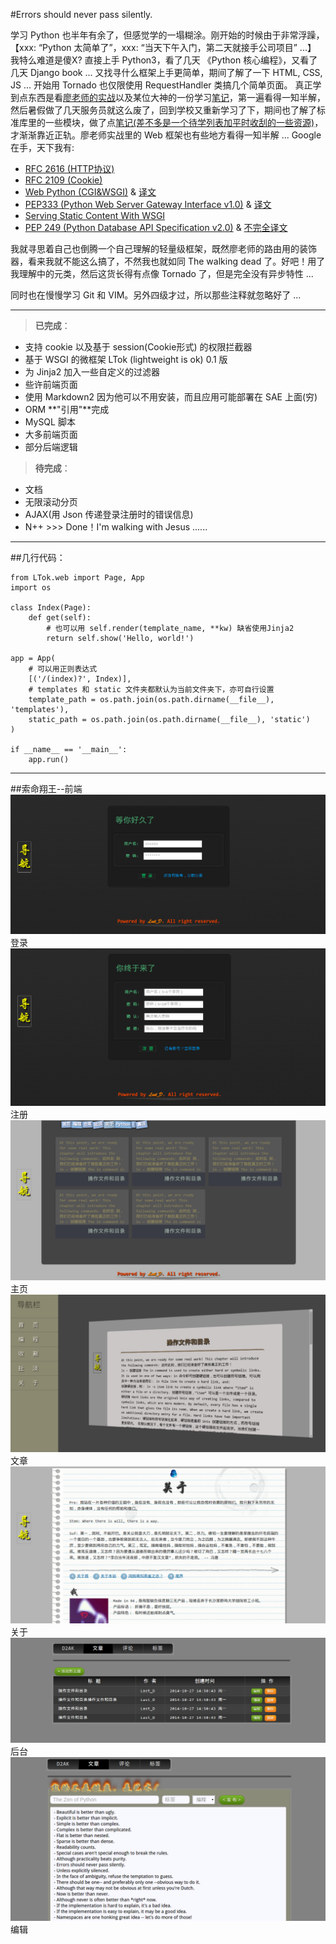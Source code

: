 #Errors should never pass silently.

学习 Python 也半年有余了，但感觉学的一塌糊涂。刚开始的时候由于非常浮躁，【xxx: “Python 太简单了”，xxx: “当天下午入门，第二天就接手公司项目” ...】 我特么难道是傻X? 直接上手 Python3，看了几天 《Python 核心编程》，又看了几天 Django book ... 又找寻什么框架上手更简单，期间了解了一下 HTML, CSS, JS ... 开始用 Tornado 也仅限使用 RequestHandler 类搞几个简单页面。
真正学到点东西是看[廖老师的实战](http://www.liaoxuefeng.com/wiki/001374738125095c955c1e6d8bb493182103fac9270762a000/001397616003925a3d157284cd24bc0952d6c4a7c9d8c55000)以及某位大神的一份学习[笔记](https://github.com/qyuhen/book)，第一遍看得一知半解，然后暑假做了几天服务员就这么废了，回到学校又重新学习了下，期间也了解了标准库里的一些模块，做了点[笔记(差不多是一个待学列表加平时收刮的一些资源)](https://github.com/Damnever/Note)，才渐渐靠近正轨。廖老师实战里的 Web 框架也有些地方看得一知半解 ... Google 在手，天下我有:
- [RFC 2616 (HTTP协议)](http://www.faqs.org/rfcs/rfc2616.html)
- [RFC 2109 (Cookie)](https://www.ietf.org/rfc/rfc2109.txt)
- [Web Python (CGI&WSGI)](http://webpython.codepoint.net/) & [译文](http://www.xefan.com/archives/84004.html)
-  [PEP333 (Python Web Server Gateway Interface v1.0)](http://www.python.org/dev/peps/pep-0333) & [译文](http://www.cnblogs.com/laozhbook/p/python_pep_333.html)
- [Serving Static Content With WSGI](http://pwp.stevecassidy.net/wsgi/static.html)
- [ PEP 249 (Python Database API Specification v2.0)](http://legacy.python.org/dev/peps/pep-0249/) & [不完全译文](http://blog.csdn.net/dajianshi/article/details/7482201)

我就寻思着自己也倒腾一个自己理解的轻量级框架，既然廖老师的路由用的装饰器，看来我就不能这么搞了，不然我也就如同 The walking dead 了。好吧！用了我理解中的元类，然后这货长得有点像 Tornado 了，但是完全没有异步特性 ...

同时也在慢慢学习 Git 和 VIM。另外四级才过，所以那些注释就忽略好了 ...

---

> **已完成**：
- 支持 cookie 以及基于 session(Cookie形式) 的权限拦截器
- 基于 WSGI 的微框架 LTok (lightweight is ok) 0.1 版
- 为 Jinja2 加入一些自定义的过滤器
- 些许前端页面
- 使用 Markdown2 因为他可以不用安装，而且应用可能部署在 SAE 上面(穷)
- ORM **"引用"**完成
- MySQL 脚本
- 大多前端页面
- 部分后端逻辑

> **待完成**：
- 文档
- 无限滚动分页
- AJAX(用 Json 传递登录注册时的错误信息)
- N++ >>> Done！I'm walking with Jesus ......

---

##几行代码：
```
from LTok.web import Page, App
import os

class Index(Page):
    def get(self):
    	# 也可以用 self.render(template_name, **kw) 缺省使用Jinja2
        return self.show('Hello, world!')

app = App(
	# 可以用正则表达式
    [('/(index)?', Index)],
    # templates 和 static 文件夹都默认为当前文件夹下，亦可自行设置
    template_path = os.path.join(os.path.dirname(__file__), 'templates'),
    static_path = os.path.join(os.path.dirname(__file__), 'static')
)

if __name__ == '__main__':
    app.run()
```

---

##索命翔王--前端
![](./static/login.png)
登录
![](./static/signin.png)
注册
![](./static/desired2.png)
主页
![](./static/desired.png)
文章
![](./static/about.png)
关于
![](./static/admin.png)
后台
![](./static/edit.png)
编辑